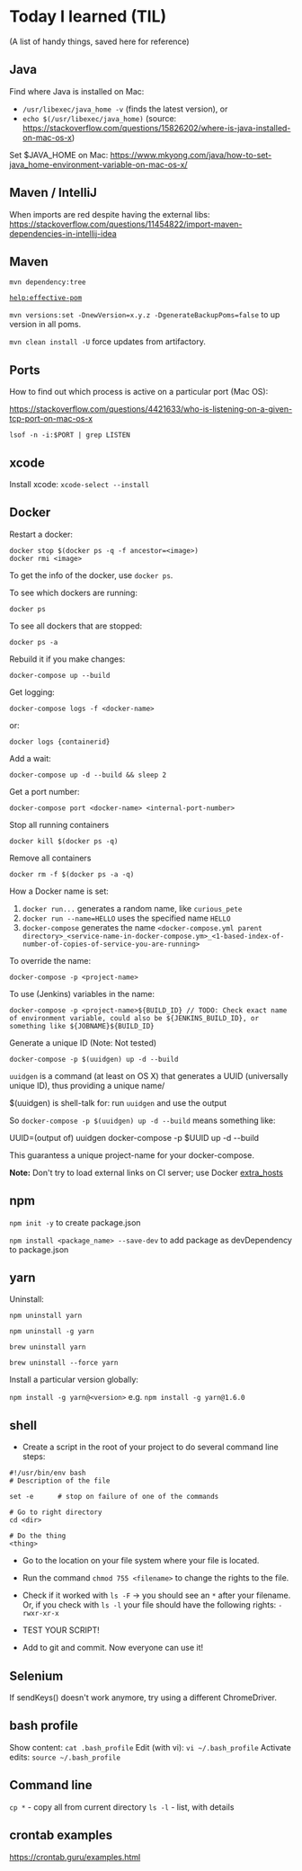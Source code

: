 # Today I learned (TIL)
(A list of handy things, saved here for reference)

## Java
Find where Java is installed on Mac: 
* `/usr/libexec/java_home -v` (finds the latest version), or
* `echo $(/usr/libexec/java_home)`
(source: https://stackoverflow.com/questions/15826202/where-is-java-installed-on-mac-os-x)

Set $JAVA_HOME on Mac: 
https://www.mkyong.com/java/how-to-set-java_home-environment-variable-on-mac-os-x/

## Maven / IntelliJ
When imports are red despite having the external libs: https://stackoverflow.com/questions/11454822/import-maven-dependencies-in-intellij-idea

## Maven

`mvn dependency:tree`

[`help:effective-pom`](https://maven.apache.org/plugins/maven-help-plugin/effective-pom-mojo.html)

`mvn versions:set -DnewVersion=x.y.z -DgenerateBackupPoms=false` to up version in all poms.

`mvn clean install -U` force updates from artifactory.

## Ports
How to find out which process is active on a particular port (Mac OS):

https://stackoverflow.com/questions/4421633/who-is-listening-on-a-given-tcp-port-on-mac-os-x

`lsof -n -i:$PORT | grep LISTEN`

## xcode

Install xcode: `xcode-select --install`

## Docker
Restart a docker: 
```
docker stop $(docker ps -q -f ancestor=<image>)
docker rmi <image>
```
To get the info of the docker, use `docker ps`.

To see which dockers are running:
```
docker ps
```

To see all dockers that are stopped:
```
docker ps -a
```

Rebuild it if you make changes:
```
docker-compose up --build
```

Get logging:
```
docker-compose logs -f <docker-name>
```
or:
```
docker logs {containerid}
```
Add a wait:
```
docker-compose up -d --build && sleep 2
```

Get a port number:
```
docker-compose port <docker-name> <internal-port-number>
```

Stop all running containers
```
docker kill $(docker ps -q)
```

Remove all containers
```
docker rm -f $(docker ps -a -q)
```

How a Docker name is set:
1. `docker run...` generates a random name, like `curious_pete`
2. `docker run --name=HELLO` uses the specified name `HELLO`
3. `docker-compose` generates the name `<docker-compose.yml parent directory>_<service-name-in-docker-compose.ym>_<1-based-index-of-number-of-copies-of-service-you-are-running>`

To override the name:
```
docker-compose -p <project-name>
```

To use (Jenkins) variables in the name:
```
docker-compose -p <project-name>${BUILD_ID} // TODO: Check exact name of environment variable, could also be ${JENKINS_BUILD_ID}, or something like ${JOBNAME}${BUILD_ID}
```

Generate a unique ID (Note: Not tested)
```
docker-compose -p $(uuidgen) up -d --build
```
`uuidgen` is a command (at least on OS X) that generates a UUID (universally unique ID), thus providing a unique name/

$(uuidgen) is shell-talk for: run `uuidgen` and use the output

So `docker-compose -p $(uuidgen) up -d --build` means something like:

UUID=(output of) uuidgen
docker-compose -p $UUID up -d --build

This guarantess a unique project-name for your docker-compose.


**Note:** Don't try to load external links on CI server; use Docker [extra_hosts](https://docs.docker.com/compose/compose-file/#extra_hosts)

## npm
`npm init -y` to create package.json

`npm install <package_name> --save-dev` to add package as devDependency to package.json

## yarn

Uninstall:

`npm uninstall yarn`

`npm uninstall -g yarn`

`brew uninstall yarn`

`brew uninstall --force yarn`

Install a particular version globally:

`npm install -g yarn@<version>` e.g. `npm install -g yarn@1.6.0`

## shell
* Create a script in the root of your project to do several command line steps:
```
#!/usr/bin/env bash
# Description of the file

set -e      # stop on failure of one of the commands

# Go to right directory
cd <dir>

# Do the thing
<thing>
```
* Go to the location on your file system where your file is located.

* Run the command `chmod 755 <filename>` to change the rights to the file.

* Check if it worked with `ls -F` -> you should see an `*` after your filename. Or, if you check with `ls -l` your file should have the following rights: `-rwxr-xr-x`

* TEST YOUR SCRIPT!

* Add to git and commit. Now everyone can use it!

## Selenium
If sendKeys() doesn't work anymore, try using a different ChromeDriver.

## bash profile
Show content: `cat .bash_profile`
Edit (with vi): `vi ~/.bash_profile`
Activate edits: `source ~/.bash_profile`

## Command line
`cp *` - copy all from current directory
`ls -l` - list, with details

## crontab examples

https://crontab.guru/examples.html
